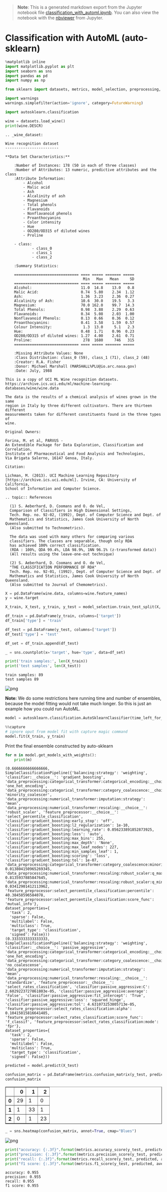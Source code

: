 >**Note**: This is a generated markdown export from the Jupyter notebook file [classification_with_automl.ipynb](classification_with_automl.ipynb).
>You can also view the notebook with the [nbviewer](https://nbviewer.jupyter.org/github/rueedlinger/machine-learning-snippets/blob/master/notebooks/automl/classification_with_automl.ipynb) from Jupyter. 

# Classification with AutoML (auto-sklearn)


```python
%matplotlib inline
import matplotlib.pyplot as plt
import seaborn as sns
import pandas as pd
import numpy as np

from sklearn import datasets, metrics, model_selection, preprocessing, pipeline

import warnings
warnings.simplefilter(action='ignore', category=FutureWarning)

import autosklearn.classification
```


```python
wine = datasets.load_wine()
print(wine.DESCR)
```

    .. _wine_dataset:
    
    Wine recognition dataset
    ------------------------
    
    **Data Set Characteristics:**
    
        :Number of Instances: 178 (50 in each of three classes)
        :Number of Attributes: 13 numeric, predictive attributes and the class
        :Attribute Information:
     		- Alcohol
     		- Malic acid
     		- Ash
    		- Alcalinity of ash  
     		- Magnesium
    		- Total phenols
     		- Flavanoids
     		- Nonflavanoid phenols
     		- Proanthocyanins
    		- Color intensity
     		- Hue
     		- OD280/OD315 of diluted wines
     		- Proline
    
        - class:
                - class_0
                - class_1
                - class_2
    		
        :Summary Statistics:
        
        ============================= ==== ===== ======= =====
                                       Min   Max   Mean     SD
        ============================= ==== ===== ======= =====
        Alcohol:                      11.0  14.8    13.0   0.8
        Malic Acid:                   0.74  5.80    2.34  1.12
        Ash:                          1.36  3.23    2.36  0.27
        Alcalinity of Ash:            10.6  30.0    19.5   3.3
        Magnesium:                    70.0 162.0    99.7  14.3
        Total Phenols:                0.98  3.88    2.29  0.63
        Flavanoids:                   0.34  5.08    2.03  1.00
        Nonflavanoid Phenols:         0.13  0.66    0.36  0.12
        Proanthocyanins:              0.41  3.58    1.59  0.57
        Colour Intensity:              1.3  13.0     5.1   2.3
        Hue:                          0.48  1.71    0.96  0.23
        OD280/OD315 of diluted wines: 1.27  4.00    2.61  0.71
        Proline:                       278  1680     746   315
        ============================= ==== ===== ======= =====
    
        :Missing Attribute Values: None
        :Class Distribution: class_0 (59), class_1 (71), class_2 (48)
        :Creator: R.A. Fisher
        :Donor: Michael Marshall (MARSHALL%PLU@io.arc.nasa.gov)
        :Date: July, 1988
    
    This is a copy of UCI ML Wine recognition datasets.
    https://archive.ics.uci.edu/ml/machine-learning-databases/wine/wine.data
    
    The data is the results of a chemical analysis of wines grown in the same
    region in Italy by three different cultivators. There are thirteen different
    measurements taken for different constituents found in the three types of
    wine.
    
    Original Owners: 
    
    Forina, M. et al, PARVUS - 
    An Extendible Package for Data Exploration, Classification and Correlation. 
    Institute of Pharmaceutical and Food Analysis and Technologies,
    Via Brigata Salerno, 16147 Genoa, Italy.
    
    Citation:
    
    Lichman, M. (2013). UCI Machine Learning Repository
    [https://archive.ics.uci.edu/ml]. Irvine, CA: University of California,
    School of Information and Computer Science. 
    
    .. topic:: References
    
      (1) S. Aeberhard, D. Coomans and O. de Vel, 
      Comparison of Classifiers in High Dimensional Settings, 
      Tech. Rep. no. 92-02, (1992), Dept. of Computer Science and Dept. of  
      Mathematics and Statistics, James Cook University of North Queensland. 
      (Also submitted to Technometrics). 
    
      The data was used with many others for comparing various 
      classifiers. The classes are separable, though only RDA 
      has achieved 100% correct classification. 
      (RDA : 100%, QDA 99.4%, LDA 98.9%, 1NN 96.1% (z-transformed data)) 
      (All results using the leave-one-out technique) 
    
      (2) S. Aeberhard, D. Coomans and O. de Vel, 
      "THE CLASSIFICATION PERFORMANCE OF RDA" 
      Tech. Rep. no. 92-01, (1992), Dept. of Computer Science and Dept. of 
      Mathematics and Statistics, James Cook University of North Queensland. 
      (Also submitted to Journal of Chemometrics).
    



```python
X = pd.DataFrame(wine.data, columns=wine.feature_names)
y = wine.target
```


```python
X_train, X_test, y_train, y_test = model_selection.train_test_split(X, y, train_size=0.5, stratify=y)

df_train = pd.DataFrame(y_train, columns=['target'])
df_train['type'] = 'train'

df_test = pd.DataFrame(y_test, columns=['target'])
df_test['type'] = 'test'

df_set = df_train.append(df_test)

_ = sns.countplot(x='target', hue='type', data=df_set)     

print('train samples:', len(X_train))
print('test samples', len(X_test))
```

    train samples: 89
    test samples 89



    
![png](classification_with_automl_files/classification_with_automl_4_1.png)
    


**Note:** We do some restrictions here running time and number of ensembles, because the model fitting would not take much longer. So this is just an example how you could run AutoML.


```python
model = autosklearn.classification.AutoSklearnClassifier(time_left_for_this_task=30, ensemble_size=3)
```


```python
%%capture
# ignore oput from model fit with capture magic command
model.fit(X_train, y_train)
```

Print the final ensemble constructed by auto-sklearn


```python
for m in model.get_models_with_weights():
    print(m)

```

    (0.6666666666666666, SimpleClassificationPipeline({'balancing:strategy': 'weighting', 'classifier:__choice__': 'gradient_boosting', 'data_preprocessing:categorical_transformer:categorical_encoding:__choice__': 'one_hot_encoding', 'data_preprocessing:categorical_transformer:category_coalescence:__choice__': 'minority_coalescer', 'data_preprocessing:numerical_transformer:imputation:strategy': 'mean', 'data_preprocessing:numerical_transformer:rescaling:__choice__': 'robust_scaler', 'feature_preprocessor:__choice__': 'select_percentile_classification', 'classifier:gradient_boosting:early_stop': 'off', 'classifier:gradient_boosting:l2_regularization': 1e-10, 'classifier:gradient_boosting:learning_rate': 0.056233891852873925, 'classifier:gradient_boosting:loss': 'auto', 'classifier:gradient_boosting:max_bins': 255, 'classifier:gradient_boosting:max_depth': 'None', 'classifier:gradient_boosting:max_leaf_nodes': 227, 'classifier:gradient_boosting:min_samples_leaf': 1, 'classifier:gradient_boosting:scoring': 'loss', 'classifier:gradient_boosting:tol': 1e-07, 'data_preprocessing:categorical_transformer:category_coalescence:minority_coalescer:minimum_fraction': 0.013804150965269345, 'data_preprocessing:numerical_transformer:rescaling:robust_scaler:q_max': 0.8135937885847645, 'data_preprocessing:numerical_transformer:rescaling:robust_scaler:q_min': 0.03412901412113962, 'feature_preprocessor:select_percentile_classification:percentile': 40.38458596584078, 'feature_preprocessor:select_percentile_classification:score_func': 'mutual_info'},
    dataset_properties={
      'task': 2,
      'sparse': False,
      'multilabel': False,
      'multiclass': True,
      'target_type': 'classification',
      'signed': False}))
    (0.3333333333333333, SimpleClassificationPipeline({'balancing:strategy': 'weighting', 'classifier:__choice__': 'passive_aggressive', 'data_preprocessing:categorical_transformer:categorical_encoding:__choice__': 'one_hot_encoding', 'data_preprocessing:categorical_transformer:category_coalescence:__choice__': 'no_coalescense', 'data_preprocessing:numerical_transformer:imputation:strategy': 'mean', 'data_preprocessing:numerical_transformer:rescaling:__choice__': 'standardize', 'feature_preprocessor:__choice__': 'select_rates_classification', 'classifier:passive_aggressive:C': 2.6029223727861803e-05, 'classifier:passive_aggressive:average': 'False', 'classifier:passive_aggressive:fit_intercept': 'True', 'classifier:passive_aggressive:loss': 'squared_hinge', 'classifier:passive_aggressive:tol': 4.631073253805713e-05, 'feature_preprocessor:select_rates_classification:alpha': 0.10415815816641485, 'feature_preprocessor:select_rates_classification:score_func': 'f_classif', 'feature_preprocessor:select_rates_classification:mode': 'fpr'},
    dataset_properties={
      'task': 2,
      'sparse': False,
      'multilabel': False,
      'multiclass': True,
      'target_type': 'classification',
      'signed': False}))



```python
predicted = model.predict(X_test)

confusion_matrix = pd.DataFrame(metrics.confusion_matrix(y_test, predicted))
confusion_matrix
```




<div>
<table border="1" class="dataframe">
  <thead>
    <tr style="text-align: right;">
      <th></th>
      <th>0</th>
      <th>1</th>
      <th>2</th>
    </tr>
  </thead>
  <tbody>
    <tr>
      <th>0</th>
      <td>29</td>
      <td>1</td>
      <td>0</td>
    </tr>
    <tr>
      <th>1</th>
      <td>1</td>
      <td>33</td>
      <td>1</td>
    </tr>
    <tr>
      <th>2</th>
      <td>0</td>
      <td>1</td>
      <td>23</td>
    </tr>
  </tbody>
</table>
</div>




```python
_ = sns.heatmap(confusion_matrix, annot=True, cmap="Blues")
```


    
![png](classification_with_automl_files/classification_with_automl_11_0.png)
    



```python
print("accuracy: {:.3f}".format(metrics.accuracy_score(y_test, predicted)))
print("precision: {:.3f}".format(metrics.precision_score(y_test, predicted, average='weighted')))
print("recall: {:.3f}".format(metrics.recall_score(y_test, predicted, average='weighted')))
print("f1 score: {:.3f}".format(metrics.f1_score(y_test, predicted, average='weighted')))
```

    accuracy: 0.955
    precision: 0.955
    recall: 0.955
    f1 score: 0.955
